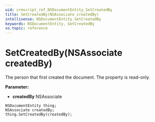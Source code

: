 ```yaml
---
uid: crmscript_ref_NSDocumentEntity_SetCreatedBy
title: SetCreatedBy(NSAssociate createdBy)
intellisense: NSDocumentEntity.SetCreatedBy
keywords: NSDocumentEntity, GetCreatedBy
so.topic: reference
---
```


# SetCreatedBy(NSAssociate createdBy)

The person that first created the document. The property is read-only.

**Parameter:** 
 - **createdBy** NSAssociate

```crmscript
NSDocumentEntity thing;
NSAssociate createdBy;
thing.SetCreatedBy(createdBy);
```

